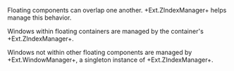 Floating components can overlap one another. +Ext.ZIndexManager+ helps 
manage this behavior.

Windows within floating containers are managed by the 
container's +Ext.ZIndexManager+.

Windows not within other floating components are managed 
by +Ext.WindowManager+, a singleton instance of +Ext.ZIndexManager+.
